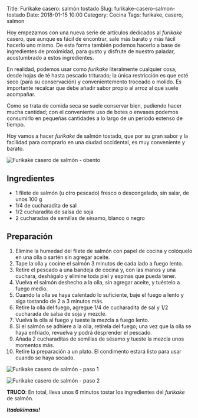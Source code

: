 Title: Furikake casero: salmón tostado
Slug: furikake-casero-salmon-tostado
Date: 2018-01-15 10:00
Category: Cocina
Tags: furikake, casero, salmon



Hoy empezamos con una nueva serie de artículos dedicados al *furikake* casero, que aunque es fácil de encontrar, sale más barato y más fácil hacerlo uno mismo. De esta forma también podemos hacerlo a base de ingredientes de proximidad, para gusto y disfrute de nuestro paladar, acostumbrado a estos ingredientes.

En realidad, podemos usar como *furikake* literalmente cualquier cosa, desde hojas de té hasta pescado triturado; la única restricción es que esté seco (para su conservación) y convenientemento troceado o molido. Es importante recalcar que debe añadir sabor propio al arroz al que suele acompañar.

Como se trata de comida seca se suele conservar bien, pudiendo hacer mucha cantidad; con el conveniente uso de botes o envases podemos consumirlo en pequeñas cantidades a lo largo de un periodo extenso de tiempo.

Hoy vamos a hacer *furikake* de salmón tostado, que por su gran sabor y la facilidad para comprarlo en una ciudad occidental, es muy conveniente y barato.

![Furikake casero de salmón - obento]({static}/images/furikake-casero-salmon-obento.jpg)

## Ingredientes

* 1 filete de salmón (u otro pescado) fresco o descongelado, sin salar, de unos 100 g
* 1/4 de cucharadita de sal
* 1/2 cucharadita de salsa de soja
* 2 cucharadas de semillas de sésamo, blanco o negro

## Preparación

1. Elimine la humedad del filete de salmón con papel de cocina y colóquelo en una olla o sartén sin agregar aceite.
2. Tape la olla y cocine el salmón 3 minutos de cada lado a fuego lento.
3. Retire el pescado a una bandeja de cocina y, con las manos y una cuchara, deshágalo y elimine toda piel y espinas que pueda tener.
4. Vuelva el salmón deshecho a la olla, sin agregar aceite, y tuéstelo a fuego medio.
5. Cuando la olla se haya calentado lo suficiente, baje el fuego a lento y siga tostando de 2 a 3 minutos más.
6. Retire la olla del fuego, agregue 1/4 de cucharadita de sal y 1/2 cucharada de salsa de soja y mezcle.
7. Vuelva la olla al fuego y tueste la mezcla a fuego lento.
8. Si el salmón se adhiere a la olla, retírela del fuego; una vez que la olla se haya enfriado, revuelva y podrá desprender el pescado.
9. Añada 2 cucharaditas de semillas de sésamo y tueste la mezcla unos momentos más.
10. Retire la preparación a un plato. El condimento estará listo para usar cuando se haya secado.

![Furikake casero de salmón - paso 1]({static}/images/furikake-casero-salmon-paso1.jpg)

![Furikake casero de salmón - paso 2]({static}/images/furikake-casero-salmon-paso2.jpg)

**TRUCO**: En total, lleva unos 6 minutos tostar los ingredientes del *furikake* de salmón.

***Itadakimasu!***
